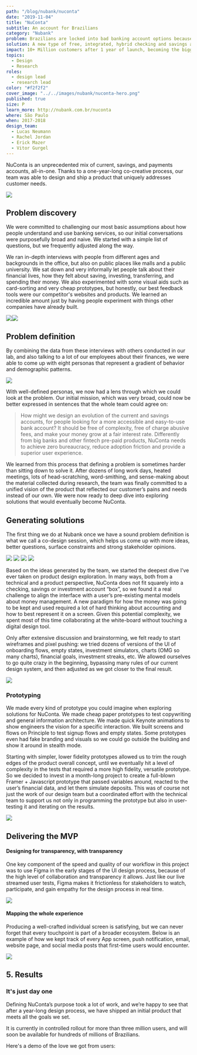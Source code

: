 ```yaml
---
path: "/blog/nubank/nuconta"
date: "2019-11-04"
title: "NuConta"
subtitle: An account for Brazilians
category: "Nubank"
problem: Brazilians are locked into bad banking account options because of big bank's monopoly.
solution: A new type of free, integrated, hybrid checking and savings account.
impact: 10+ Million customers after 1 year of launch, becoming the biggest startup in Latin America.
topics:
  - Design
  - Research
roles:
  - design lead
  - research lead
color: "#f2f2f2"
cover_image: "../../images/nubank/nuconta-hero.png"
published: true
size: P
learn_more: http://nubank.com.br/nuconta
where: São Paulo
when: 2017-2018
design_team:
  - Lucas Neumann
  - Rachel Jordan
  - Erick Mazer
  - Vitor Gurgel
---
```


NuConta is an unprecedented mix of current, savings, and payments accounts, all-in-one. Thanks to a one-year-long co-creative process, our team was able to design and ship a product that uniquely addresses customer needs.

![](../../images/nubank/nuconta-003.png)

## Problem discovery

We were committed to challenging our most basic assumptions about how people understand and use banking services, so our initial conversations were purposefully broad and naive. We started with a simple list of questions, but we frequently adjusted along the way.

We ran in-depth interviews with people from different ages and backgrounds in the office, but also on public places like malls and a public university. We sat down and very informally let people talk about their financial lives, how they felt about saving, investing, transferring, and spending their money. We also experimented with some visual aids such as card-sorting and very cheap prototypes, but honestly, our best feedback tools were our competitor's websites and products. We learned an incredible amount just by having people experiment with things other companies have already built.

![](../../images/nubank/nuconta-009.png)![](../../images/nubank/nuconta-010.png)

## Problem definition

By combining the data from these interviews with others conducted in our lab, and also talking to a lot of our employees about their finances, we were able to come up with eight personas that represent a gradient of behavior and demographic patterns.

![](../../images/nubank/nuconta-019.png)

With well-defined personas, we now had a lens through which we could look at the problem. Our initial mission, which was very broad, could now be better expressed in sentences that the whole team could agree on:

> How might we design an evolution of the current and savings accounts, for people looking for a more accessible and easy-to-use bank account? It should be free of complexity, free of charge abusive fees, and make your money grow at a fair interest rate. Differently from big banks and other fintech pre-paid products, NuConta needs to achieve zero bureaucracy, reduce adoption friction and provide a superior user experience.

We learned from this process that defining a problem is sometimes harder than sitting down to solve it. After dozens of long work days, heated meetings, lots of head-scratching, word-smithing, and sense-making about the material collected during research, the team was finally committed to a unified vision of the product that reflected our customer’s pains and needs instead of our own. We were now ready to deep dive into exploring solutions that would eventually become NuConta.

## Generating solutions

The first thing we do at Nubank once we have a sound problem definition is what we call a co-design session, which helps us come up with more ideas, better questions, surface constraints and strong stakeholder opinions.

![](../../images/nubank/nuconta-020.png)
![](../../images/nubank/nuconta-021.jpeg)
![](../../images/nubank/nuconta-022.png)
![](../../images/nubank/nuconta-023.png)

Based on the ideas generated by the team, we started the deepest dive I’ve ever taken on product design exploration. In many ways, both from a technical and a product perspective, NuConta does not fit squarely into a checking, savings or investment account “box”, so we found it a real challenge to align the interface with a user’s pre-existing mental models about money management. A new paradigm for how the money was going to be kept and used required a lot of hard thinking about accounting and how to best represent it on a screen. Given this potential complexity, we spent most of this time collaborating at the white-board without touching a digital design tool.

Only after extensive discussion and brainstorming, we felt ready to start wireframes and pixel pushing: we tried dozens of versions of the UI of onboarding flows, empty states, investment simulators, charts (OMG so many charts), financial goals, investment streaks, etc. We allowed ourselves to go quite crazy in the beginning, bypassing many rules of our current design system, and then adjusted as we got closer to the final result.

![](../../images/nubank/nuconta-024.png)

### Prototyping

We made every kind of prototype you could imagine when exploring solutions for NuConta. We made cheap paper prototypes to test copywriting and general information architecture. We made quick Keynote animations to show engineers the vision for a specific interaction. We built screens and flows on Principle to test signup flows and empty states. Some prototypes even had fake branding and visuals so we could go outside the building and show it around in stealth mode.

Starting with simpler, lower fidelity prototypes allowed us to trim the rough edges of the product overall concept, until we eventually hit a level of complexity in the tests that required a more high fidelity, versatile prototype. So we decided to invest in a month-long project to create a full-blown Framer + Javascript prototype that passed variables around, reacted to the user’s financial data, and let them simulate deposits. This was of course not just the work of our design team but a coordinated effort with the technical team to support us not only in programming the prototype but also in user-testing it and iterating on the results.

![](../../images/nubank/nuconta-025.png)

<!-- ![](../../images/nubank/nuconta-027.gif) -->

## Delivering the MVP

#### Designing for transparency, with transparency

One key component of the speed and quality of our workflow in this project was to use Figma in the early stages of the UI design process, because of the high level of collaboration and transparency it allows. Just like our live streamed user tests, Figma makes it frictionless for stakeholders to watch, participate, and gain empathy for the design process in real time.

![](../../images/nubank/nuconta-029.png)

#### Mapping the whole experience

Producing a well-crafted individual screen is satisfying, but we can never forget that every touchpoint is part of a broader ecosystem. Below is an example of how we kept track of every App screen, push notification, email, website page, and social media posts that first-time users would encounter.

![](../../images/nubank/nuconta-028.png)

## 5. Results

### It's just day one

Defining NuConta’s purpose took a lot of work, and we’re happy to see that after a year-long design process, we have shipped an initial product that meets all the goals we set.

It is currently in controlled rollout for more than three million users, and will soon be available for hundreds of millions of Brazilians.

Here's a demo of the love we got from users:
